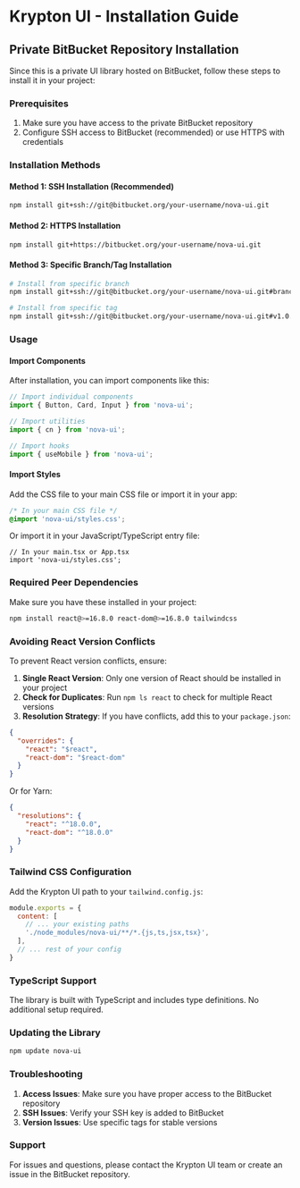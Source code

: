 # Krypton UI - Installation Guide

## Private BitBucket Repository Installation

Since this is a private UI library hosted on BitBucket, follow these steps to install it in your project:

### Prerequisites

1. Make sure you have access to the private BitBucket repository
2. Configure SSH access to BitBucket (recommended) or use HTTPS with credentials

### Installation Methods

#### Method 1: SSH Installation (Recommended)

```bash
npm install git+ssh://git@bitbucket.org/your-username/nova-ui.git
```

#### Method 2: HTTPS Installation

```bash
npm install git+https://bitbucket.org/your-username/nova-ui.git
```

#### Method 3: Specific Branch/Tag Installation

```bash
# Install from specific branch
npm install git+ssh://git@bitbucket.org/your-username/nova-ui.git#branch-name

# Install from specific tag
npm install git+ssh://git@bitbucket.org/your-username/nova-ui.git#v1.0.0
```

### Usage

#### Import Components

After installation, you can import components like this:

```typescript
// Import individual components
import { Button, Card, Input } from 'nova-ui';

// Import utilities
import { cn } from 'nova-ui';

// Import hooks
import { useMobile } from 'nova-ui';
```

#### Import Styles

Add the CSS file to your main CSS file or import it in your app:

```css
/* In your main CSS file */
@import 'nova-ui/styles.css';
```

Or import it in your JavaScript/TypeScript entry file:

```tsx
// In your main.tsx or App.tsx
import 'nova-ui/styles.css';
```

### Required Peer Dependencies

Make sure you have these installed in your project:

```bash
npm install react@>=16.8.0 react-dom@>=16.8.0 tailwindcss
```

### Avoiding React Version Conflicts

To prevent React version conflicts, ensure:

1. **Single React Version**: Only one version of React should be installed in your project
2. **Check for Duplicates**: Run `npm ls react` to check for multiple React versions
3. **Resolution Strategy**: If you have conflicts, add this to your `package.json`:

```json
{
  "overrides": {
    "react": "$react",
    "react-dom": "$react-dom"
  }
}
```

Or for Yarn:

```json
{
  "resolutions": {
    "react": "^18.0.0",
    "react-dom": "^18.0.0"
  }
}
```

### Tailwind CSS Configuration

Add the Krypton UI path to your `tailwind.config.js`:

```javascript
module.exports = {
  content: [
    // ... your existing paths
    './node_modules/nova-ui/**/*.{js,ts,jsx,tsx}',
  ],
  // ... rest of your config
}
```

### TypeScript Support

The library is built with TypeScript and includes type definitions. No additional setup required.

### Updating the Library

```bash
npm update nova-ui
```

### Troubleshooting

1. **Access Issues**: Make sure you have proper access to the BitBucket repository
2. **SSH Issues**: Verify your SSH key is added to BitBucket
3. **Version Issues**: Use specific tags for stable versions

### Support

For issues and questions, please contact the Krypton UI team or create an issue in the BitBucket repository.